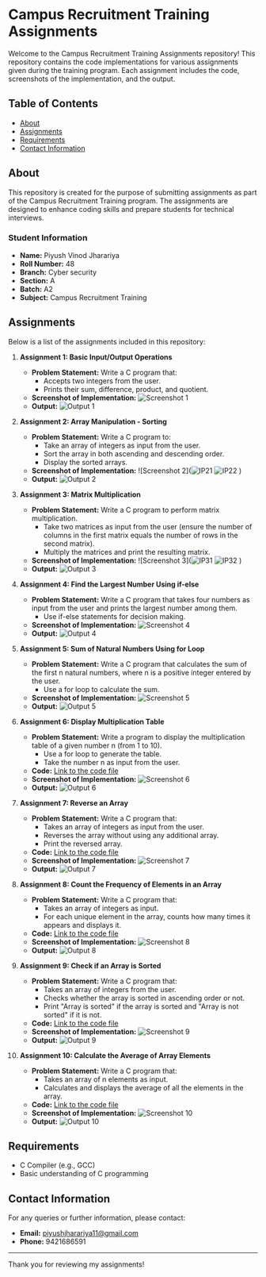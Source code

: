 # Campus Recruitment Training Assignments

Welcome to the Campus Recruitment Training Assignments repository! This repository contains the code implementations for various assignments given during the training program. Each assignment includes the code, screenshots of the implementation, and the output.

## Table of Contents

- [About](#about)
- [Assignments](#assignments)
- [Requirements](#requirements)
- [Contact Information](#contact-information)

## About

This repository is created for the purpose of submitting assignments as part of the Campus Recruitment Training program. The assignments are designed to enhance coding skills and prepare students for technical interviews.

### Student Information

- **Name:** Piyush Vinod Jharariya
- **Roll Number:** 48
- **Branch:** Cyber security
- **Section:** A
- **Batch:** A2
- **Subject:** Campus Recruitment Training

## Assignments

Below is a list of the assignments included in this repository:

1. **Assignment 1: Basic Input/Output Operations**
   - **Problem Statement:** Write a C program that:
     - Accepts two integers from the user.
     - Prints their sum, difference, product, and quotient.
   - **Screenshot of Implementation:** ![Screenshot 1](![IP1](https://github.com/user-attachments/assets/972599a3-986d-470e-a622-3a853e208140)
)
   - **Output:** ![Output 1](![OP1](https://github.com/user-attachments/assets/30a43a0a-5819-4273-a78e-a62457599b55)
)

2. **Assignment 2: Array Manipulation - Sorting**
   - **Problem Statement:** Write a C program to:
     - Take an array of integers as input from the user.
     - Sort the array in both ascending and descending order.
     - Display the sorted arrays.
   - **Screenshot of Implementation:** ![Screenshot 2](![IP21](https://github.com/user-attachments/assets/94b77093-4f1e-4540-978a-d7f2c423f953)
![IP22](https://github.com/user-attachments/assets/8241ec35-9de2-4fc8-a3fd-eadebb0d52d6)
)
   - **Output:** ![Output 2](![OP2](https://github.com/user-attachments/assets/07f26824-2df9-4647-88f7-4ca9c3041e87)
)

3. **Assignment 3: Matrix Multiplication**
   - **Problem Statement:** Write a C program to perform matrix multiplication.
     - Take two matrices as input from the user (ensure the number of columns in the first matrix equals the number of rows in the second matrix).
     - Multiply the matrices and print the resulting matrix.
   - **Screenshot of Implementation:** ![Screenshot 3](![IP31](https://github.com/user-attachments/assets/2dcf545f-8e46-4f1c-9f8e-9b11e5c08af6)
![IP32](https://github.com/user-attachments/assets/671b32c4-37ad-4331-a17b-7e656b504b4f)
)
   - **Output:** ![Output 3](![OP3](https://github.com/user-attachments/assets/d13cb1be-dc5f-418f-acea-2b061f852f31)
)

4. **Assignment 4: Find the Largest Number Using if-else**
   - **Problem Statement:** Write a C program that takes four numbers as input from the user and prints the largest number among them.
     - Use if-else statements for decision making.
   - **Screenshot of Implementation:** ![Screenshot 4](![IP4](https://github.com/user-attachments/assets/5a9ecb37-2635-4d4b-b441-ba7954a2a677)
)
   - **Output:** ![Output 4](![OP4](https://github.com/user-attachments/assets/75db6915-7da4-4421-a757-c2f970ee95a2)
)

5. **Assignment 5: Sum of Natural Numbers Using for Loop**
   - **Problem Statement:** Write a C program that calculates the sum of the first n natural numbers, where n is a positive integer entered by the user.
     - Use a for loop to calculate the sum.
   - **Screenshot of Implementation:** ![Screenshot 5](![IP5](https://github.com/user-attachments/assets/be4bcab8-dbaa-4ab4-99e7-249463a996cb)
)
   - **Output:** ![Output 5](![OP5](https://github.com/user-attachments/assets/bc4625c4-c60b-4b85-ac02-bc58e0a973be)
)

6. **Assignment 6: Display Multiplication Table**
   - **Problem Statement:** Write a program to display the multiplication table of a given number n (from 1 to 10).
     - Use a for loop to generate the table.
     - Take the number n as input from the user.
   - **Code:** [Link to the code file](path/to/assignment6.c)
   - **Screenshot of Implementation:** ![Screenshot 6](path/to/screenshot6.png)
   - **Output:** ![Output 6](path/to/output6.png)

7. **Assignment 7: Reverse an Array**
   - **Problem Statement:** Write a C program that:
     - Takes an array of integers as input from the user.
     - Reverses the array without using any additional array.
     - Print the reversed array.
   - **Code:** [Link to the code file](path/to/assignment7.c)
   - **Screenshot of Implementation:** ![Screenshot 7](path/to/screenshot7.png)
   - **Output:** ![Output 7](path/to/output7.png)

8. **Assignment 8: Count the Frequency of Elements in an Array**
   - **Problem Statement:** Write a C program that:
     - Takes an array of integers as input.
     - For each unique element in the array, counts how many times it appears and displays it.
   - **Code:** [Link to the code file](path/to/assignment8.c)
   - **Screenshot of Implementation:** ![Screenshot 8](path/to/screenshot8.png)
   - **Output:** ![Output 8](path/to/output8.png)

9. **Assignment 9: Check if an Array is Sorted**
   - **Problem Statement:** Write a C program that:
     - Takes an array of integers from the user.
     - Checks whether the array is sorted in ascending order or not.
     - Print "Array is sorted" if the array is sorted and "Array is not sorted" if it is not.
   - **Code:** [Link to the code file](path/to/assignment9.c)
   - **Screenshot of Implementation:** ![Screenshot 9](path/to/screenshot9.png)
   - **Output:** ![Output 9](path/to/output9.png)

10. **Assignment 10: Calculate the Average of Array Elements**
    - **Problem Statement:** Write a C program that:
      - Takes an array of n elements as input.
      - Calculates and displays the average of all the elements in the array.
    - **Code:** [Link to the code file](path/to/assignment10.c)
    - **Screenshot of Implementation:** ![Screenshot 10](path/to/screenshot10.png)
    - **Output:** ![Output 10](path/to/output10.png)

## Requirements

- C Compiler (e.g., GCC)
- Basic understanding of C programming

## Contact Information

For any queries or further information, please contact:

- **Email:** piyushjharariya11@gmail.com
- **Phone:** 9421686591

---

Thank you for reviewing my assignments!
